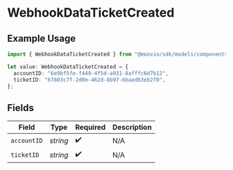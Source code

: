 # WebhookDataTicketCreated

## Example Usage

```typescript
import { WebhookDataTicketCreated } from "@moovio/sdk/models/components";

let value: WebhookDataTicketCreated = {
  accountID: "6e9bf5fe-f449-4f5d-a931-8afffc6d7b12",
  ticketID: "67803c7f-2d0e-462d-8b97-6baed63eb2f0",
};
```

## Fields

| Field              | Type               | Required           | Description        |
| ------------------ | ------------------ | ------------------ | ------------------ |
| `accountID`        | *string*           | :heavy_check_mark: | N/A                |
| `ticketID`         | *string*           | :heavy_check_mark: | N/A                |
